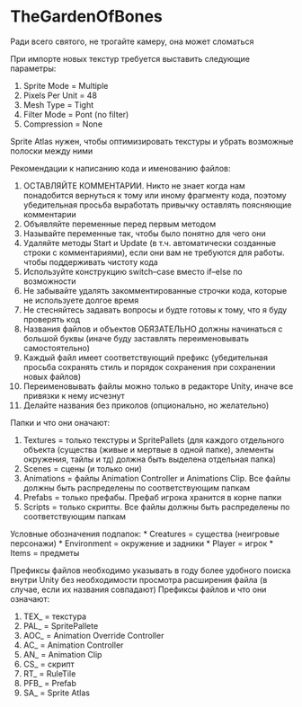 # TheGardenOfBones

Ради всего святого, не трогайте камеру, она может сломаться

При импорте новых текстур требуется выставить следующие параметры:
1. Sprite Mode = Multiple
2. Pixels Per Unit = 48
3. Mesh Type = Tight
4. Filter Mode = Pont (no filter)
5. Compression = None

Sprite Atlas нужен, чтобы оптимизировать текстуры и убрать возможные полоски между ними

Рекомендации к написанию кода и именованию файлов:
1. ОСТАВЛЯЙТЕ КОММЕНТАРИИ. Никто не знает когда нам понадобится вернуться к тому или иному фрагменту кода, поэтому убедительная просьба выработать привычку оставлять поясняющие комментарии
2. Объявляйте переменные перед первым методом
3. Называйте переменные так, чтобы было понятно для чего они
4. Удаляйте методы Start и Update (в т.ч. автоматически созданные строки с комментариями), если они вам не требуются для работы. чтобы поддерживать чистоту кода
5. Используйте конструкцию switch–case вместо if–else по возможности
6. Не забывайте удалять закомментированные строчки кода, которые не используете долгое время
7. Не стесняйтесь задавать вопросы и будте готовы к тому, что я буду проверять код
8. Названия файлов и объектов ОБЯЗАТЕЛЬНО должны начинаться с большой буквы (иначе буду заставлять переименовывать самостоятельно)
9. Каждый файл имеет соответствующий префикс (убедительная просьба сохранять стиль и порядок сохранения при сохранении новых файлов)
10. Переименовывать файлы можно только в редакторе Unity, иначе все привязки к нему исчезнут
11. Делайте названия без приколов (опционально, но желательно)

Папки и что они оначают:
1. Textures = только текстуры и SpritePallets (для каждого отдельного объекта (существа (живые и мертвые в одной папке), элементы окружения, тайлы и тд) должна быть выделена отдельная папка)
2. Scenes = сцены (и только они)
3. Animations = файлы Animation Controller и Animations Clip. Все файлы должны быть распределены по соответствующим папкам
4. Prefabs = только префабы. Префаб игрока хранится в корне папки
5. Scripts = только скрипты. Все файлы должны быть распределены по соответствующим папкам

Условные обозначения подпапок:
    * Creatures = существа (неигровые персонажи)
    * Environment = окружение и задники
    * Player = игрок
    * Items = предметы

Префиксы файлов необходимо указывать в году более удобного поиска внутри Unity без необходимости просмотра расширения файла (в случае, если их названия совпадают)
Префиксы файлов и что они означают:
1. TEX_ = текстура
2. PAL_ = SpritePallete
3. AOC_ = Animation Override Controller
4. AC_ = Animation Controller
5. AN_ = Animation Clip
6. CS_ = скрипт
7. RT_ = RuleTile
8. PFB_ = Prefab
9. SA_ = Sprite Atlas
